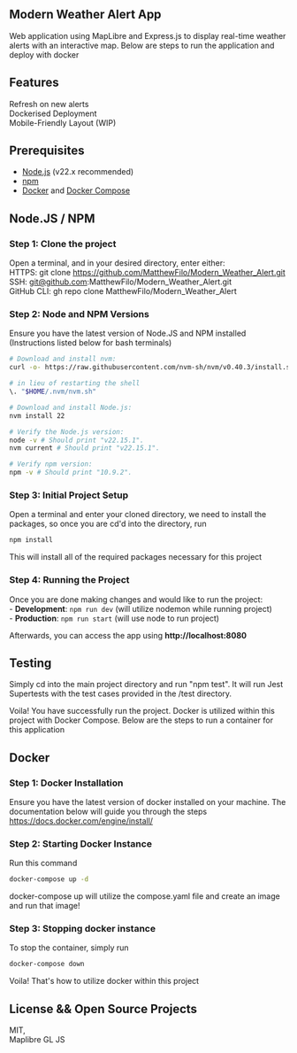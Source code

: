 ## Modern Weather Alert App

Web application using MapLibre and Express.js to display real-time weather alerts with an interactive map. 
Below are steps to run the application and deploy with docker

## Features
Refresh on new alerts  
Dockerised Deployment  
Mobile-Friendly Layout  (WIP)

## Prerequisites

- [Node.js](https://nodejs.org/) (v22.x recommended)
- [npm](https://www.npmjs.com/)
- [Docker](https://www.docker.com/) and [Docker Compose](https://docs.docker.com/compose/)

## Node.JS / NPM

### Step 1: Clone the project

Open a terminal, and in your desired directory, enter either:  
HTTPS: git clone https://github.com/MatthewFilo/Modern_Weather_Alert.git  
SSH: git@github.com:MatthewFilo/Modern_Weather_Alert.git  
GitHub CLI: gh repo clone MatthewFilo/Modern_Weather_Alert  

### Step 2: Node and NPM Versions
Ensure you have the latest version of Node.JS and NPM installed (Instructions listed below for bash terminals)
```bash
# Download and install nvm:
curl -o- https://raw.githubusercontent.com/nvm-sh/nvm/v0.40.3/install.sh | bash

# in lieu of restarting the shell
\. "$HOME/.nvm/nvm.sh"

# Download and install Node.js:
nvm install 22

# Verify the Node.js version:
node -v # Should print "v22.15.1".
nvm current # Should print "v22.15.1".

# Verify npm version:
npm -v # Should print "10.9.2".
```

### Step 3: Initial Project Setup
Open a terminal and enter your cloned directory, we need to install the packages, so once you are cd'd into the directory, run
```bash
npm install
```
This will install all of the required packages necessary for this project

### Step 4: Running the Project
Once you are done making changes and would like to run the project:  
    - **Development**: `npm run dev` (will utilize nodemon while running project)  
    - **Production**: `npm run start` (will use node to run project)

Afterwards, you can access the app using **http://localhost:8080**

## Testing

Simply cd into the main project directory and run "npm test". It will run Jest Supertests with the test cases provided in the /test directory.  


Voila! You have successfully run the project. Docker is utilized within this project with Docker Compose. Below are the steps to run a container for this application
## Docker

### Step 1: Docker Installation
Ensure you have the latest version of docker installed on your machine. The documentation below will guide you through the steps
https://docs.docker.com/engine/install/

### Step 2: Starting Docker Instance
Run this command
```bash 
docker-compose up -d 
```
docker-compose up will utilize the compose.yaml file and create an image and run that image!

### Step 3: Stopping docker instance
To stop the container, simply run
```bash
docker-compose down
```

Voila! That's how to utilize docker within this project

## License && Open Source Projects
MIT,  
Maplibre GL JS